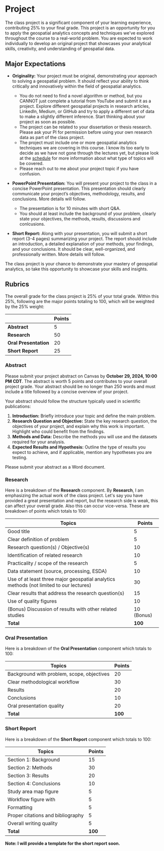# Project

The class project is a significant component of your learning experience, contributing 25% to your final grade. This project is an opportunity for you to apply the geospatial analytics concepts and techniques we've explored throughout the course to a real-world problem. You are expected to work individually to develop an original project that showcases your analytical skills, creativity, and understanding of geospatial data.

## Major Expectations

- **Originality:** Your project must be original, demonstrating your approach to solving a geospatial problem. It should reflect your ability to think critically and innovatively within the field of geospatial analytics.
  - You do not need to find a novel algorithm or method, but you CANNOT just complete a tutorial from YouTube and submit it as a project. Explore different geospatial projects in research articles, LinkedIn, Medium, or GitHub and try to apply a different set of data to make a slightly different inference. Start thinking about your project as soon as possible.
  - The project can be related to your dissertation or thesis research. Please ask your PI for permission before using your own research data as part of the class project.
  - The project must include one or more geospatial analytics techniques we are covering in this course. I know its too early to decide as we have not gone through the lectures yet, but please look at the [schedule](schedule.md) for more information about what type of topics will be covered.
  - Please reach out to me about your project topic if you have confusion.

- **PowerPoint Presentation:** You will present your project to the class in a concise PowerPoint presentation. This presentation should clearly communicate your project’s objectives, methodology, results, and conclusions. More details will follow.
  - The presentation is for 10 minutes with short Q&A.
  - You should at least include the background of your problem, clearly state your objectives, the methods, results, discussions and conlcusions.

- **Short Report:** Along with your presentation, you will submit a short report (3-4 pages) summarizing your project. The report should include an introduction, a detailed explanation of your methods, your findings, and your conclusions. It should be clear, well-organized, and professionally written. More details will follow.

The class project is your chance to demonstrate your mastery of geospatial analytics, so take this opportunity to showcase your skills and insights.

## Rubrics

The overall grade for the class project is 25% of your total grade. Within this 25%, following are the major points totaling to 100, which will be weighted by the 25% weight:

|                                   | Points |
|-----------------------------------|--------|
| **Abstract**                      | 5      |
| **Research**                      | 50     |
| **Oral Presentation**             | 20     |
| **Short Report**                  | 25     |

### Abstract

Please submit your project abstract on Canvas by **October 29, 2024, 10:00 PM CDT**. The abstract is worth 5 points and contributes to your overall project grade. Your abstract should be no longer than 250 words and must include a title followed by a concise overview of your project.

Your abstract should follow the structure typically used in scientific publications:

1. **Introduction:** Briefly introduce your topic and define the main problem.
2. **Research Question and Objective:** State the key research question, the objectives of your project, and explain why this work is important. Highlight who could benefit from the findings.
3. **Methods and Data:** Describe the methods you will use and the datasets required for your analysis.
4. **Expected Results and Hypothesis:** Outline the type of results you expect to achieve, and if applicable, mention any hypotheses you are testing.

Please submit your abstract as a Word document.

### Research

Here is a breakdown of the **Research** component. By **Research**, I am emphasizing the actual work of the class project. Let's say you have provided a great presentation and report, but the research side is weak, this can affect your overall grade. Also this can occur vice-versa. These are breakdown of points which totals to 100:

| Topics                                                                                    | Points |
|-------------------------------------------------------------------------------------------|--------|
| Good title                                                                                | 5      |
| Clear definition of problem                                                               | 5      |
| Research question(s) / Objective(s)                                                       | 10     |
| Identification of related research                                                        | 10     |
| Practicality / scope of the research                                                      | 5      |
| Data statement (source, processing, ESDA)                                                 | 10     |
| Use of at least three major geospatial analytics methods (not limited to our lectures)    | 30     |
| Clear results that address the research question(s)                                       | 15     |
| Use of quality figures                                                                    | 10     |
| (Bonus) Discussion of results with other related studies                                  | 10 (Bonus)    |
| **Total**                                                                                 | **100**|

### Oral Presentation

Here is a breakdown of the **Oral Presentation** component which totals to 100:

| Topics                                                    | Points |
|-----------------------------------------------------------|--------|
| Background with problem, scope, objectives                | 20     |
| Clear methodological workflow                             | 30     |
| Results                                                   | 20     |
| Conclusions                                               | 10     |
| Oral presentation quality                                 | 20     |
| **Total**                                                 | **100**|

### Short Report

Here is a breakdown of the **Short Report** component which totals to 100:

| Topics                                                    | Points |
|-----------------------------------------------------------|--------|
| Section 1: Background                                     | 15     |
| Section 2: Methods                                        | 30     |
| Section 3: Results                                        | 20     |
| Section 4: Conclusions                                    | 10     |
| Study area map figure                                     | 5     |
| Workflow figure with                                      | 5     |
| Formatting                                                | 5     |
| Proper citations and bibliography                         | 5     |
| Overall writing quality                                   | 5     |
| **Total**                                                 | **100**|

**Note: I will provide a template for the short report soon.**
